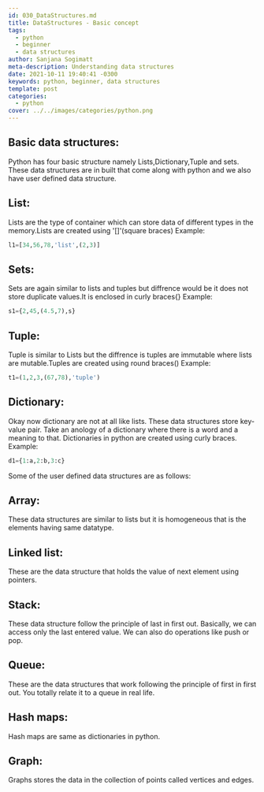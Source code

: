 ```yaml
---
id: 030_DataStructures.md
title: DataStructures - Basic concept
tags:
  - python
  - beginner
  - data structures
author: Sanjana Sogimatt
meta-description: Understanding data structures
date: 2021-10-11 19:40:41 -0300
keywords: python, beginner, data structures
template: post
categories:
  - python
cover: ../../images/categories/python.png
---
```


## Basic data structures:
Python has four basic structure namely Lists,Dictionary,Tuple and sets.
These data structures are in built that come along with python and we also have user defined data structure.


## List:
Lists are the type of container which can store data of different types in the memory.Lists are created using '[]'(square braces)
Example:
```python
l1=[34,56,78,'list',(2,3)]
```
## Sets:
Sets are again similar to lists and tuples but diffrence would be it does not store duplicate values.It is enclosed in curly braces{}
Example:
```python
s1={2,45,(4.5,7),s}
```
## Tuple:
Tuple is similar to Lists but the diffrence is tuples are immutable where lists are mutable.Tuples are created using round braces()
Example:
```python
t1=(1,2,3,(67,78),'tuple')
```
## Dictionary:
Okay now dictionary are not at all like lists. These data structures store key-value pair. Take an anology of a dictionary where there is a word and a meaning to that. Dictionaries in python are created using curly braces.
Example:
```python
d1={1:a,2:b,3:c}
```
Some of the user defined data structures are as follows:
## Array: 
These data structures are similar to lists but it is homogeneous that is the elements having same datatype.

## Linked list:
These are the data structure that holds the value of next element using pointers.

## Stack:
These data structure follow the principle of last in first out. Basically, we can access only the last entered value. We can also do operations like push or pop.

## Queue:
These are the data structures that work following the principle of first in first out. You totally relate it to a queue in real life.

## Hash maps:
Hash maps are same as dictionaries in python.

## Graph:
Graphs stores the data in the collection of points called vertices and edges.


